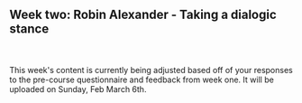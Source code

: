 ## Week two: Robin Alexander - Taking a dialogic stance
<br/><br/>
This week's content is currently being adjusted based off of your responses to the pre-course questionnaire and feedback from week one. It will be uploaded on Sunday, Feb March 6th.
